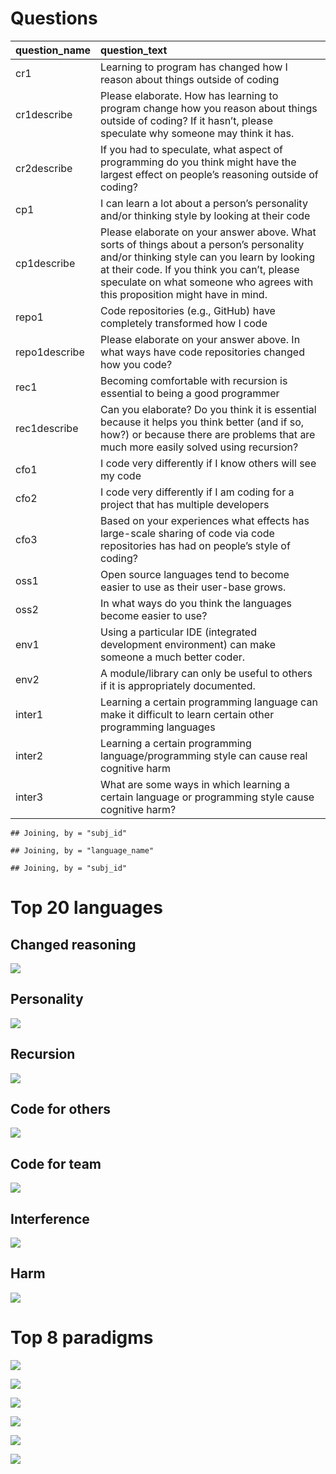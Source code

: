# Questions

| question\_name | question\_text                                                                                                                                                                                                                                                       |
| :------------- | :------------------------------------------------------------------------------------------------------------------------------------------------------------------------------------------------------------------------------------------------------------------- |
| cr1            | Learning to program has changed how I reason about things outside of coding                                                                                                                                                                                          |
| cr1describe    | Please elaborate. How has learning to program change how you reason about things outside of coding? If it hasn’t, please speculate why someone may think it has.                                                                                                     |
| cr2describe    | If you had to speculate, what aspect of programming do you think might have the largest effect on people’s reasoning outside of coding?                                                                                                                              |
| cp1            | I can learn a lot about a person’s personality and/or thinking style by looking at their code                                                                                                                                                                        |
| cp1describe    | Please elaborate on your answer above. What sorts of things about a person’s personality and/or thinking style can you learn by looking at their code. If you think you can’t, please speculate on what someone who agrees with this proposition might have in mind. |
| repo1          | Code repositories (e.g., GitHub) have completely transformed how I code                                                                                                                                                                                              |
| repo1describe  | Please elaborate on your answer above. In what ways have code repositories changed how you code?                                                                                                                                                                     |
| rec1           | Becoming comfortable with recursion is essential to being a good programmer                                                                                                                                                                                          |
| rec1describe   | Can you elaborate? Do you think it is essential because it helps you think better (and if so, how?) or because there are problems that are much more easily solved using recursion?                                                                                  |
| cfo1           | I code very differently if I know others will see my code                                                                                                                                                                                                            |
| cfo2           | I code very differently if I am coding for a project that has multiple developers                                                                                                                                                                                    |
| cfo3           | Based on your experiences what effects has large-scale sharing of code via code repositories has had on people’s style of coding?                                                                                                                                    |
| oss1           | Open source languages tend to become easier to use as their user-base grows.                                                                                                                                                                                         |
| oss2           | In what ways do you think the languages become easier to use?                                                                                                                                                                                                        |
| env1           | Using a particular IDE (integrated development environment) can make someone a much better coder.                                                                                                                                                                    |
| env2           | A module/library can only be useful to others if it is appropriately documented.                                                                                                                                                                                     |
| inter1         | Learning a certain programming language can make it difficult to learn certain other programming languages                                                                                                                                                           |
| inter2         | Learning a certain programming language/programming style can cause real cognitive harm                                                                                                                                                                              |
| inter3         | What are some ways in which learning a certain language or programming style cause cognitive harm?                                                                                                                                                                   |

    ## Joining, by = "subj_id"

    ## Joining, by = "language_name"

    ## Joining, by = "subj_id"

# Top 20 languages

## Changed reasoning

![](questionnaire_files/figure-gfm/changed-reasoning-1.png)<!-- -->

## Personality

![](questionnaire_files/figure-gfm/personality-1.png)<!-- -->

## Recursion

![](questionnaire_files/figure-gfm/recursion-1.png)<!-- -->

## Code for others

![](questionnaire_files/figure-gfm/code-for-others-1.png)<!-- -->

## Code for team

![](questionnaire_files/figure-gfm/code-for-team-1.png)<!-- -->

## Interference

![](questionnaire_files/figure-gfm/interference-1.png)<!-- -->

## Harm

![](questionnaire_files/figure-gfm/harm-1.png)<!-- -->

# Top 8 paradigms

![](questionnaire_files/figure-gfm/changed-reasoning-paradigm-1.png)<!-- -->

![](questionnaire_files/figure-gfm/personality-paradigm-1.png)<!-- -->

![](questionnaire_files/figure-gfm/recursion-paradigm-1.png)<!-- -->

![](questionnaire_files/figure-gfm/code-for-team-paradigm-1.png)<!-- -->

![](questionnaire_files/figure-gfm/interference-paradigm-1.png)<!-- -->

![](questionnaire_files/figure-gfm/harm-paradigm-1.png)<!-- -->
